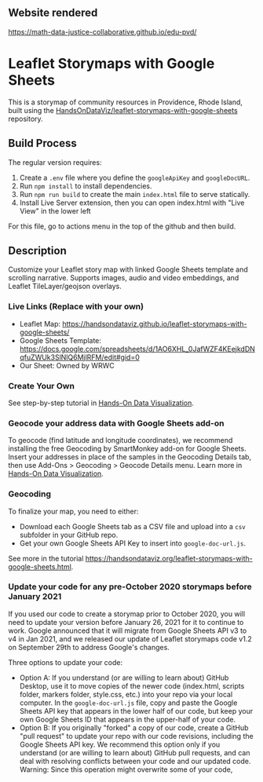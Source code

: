 ## Website rendered
https://math-data-justice-collaborative.github.io/edu-pvd/ 

# Leaflet Storymaps with Google Sheets

This is a storymap of community resources in Providence, Rhode Island, built using the [HandsOnDataViz/leaflet-storymaps-with-google-sheets](https://github.com/HandsOnDataViz/leaflet-storymaps-with-google-sheets) repository.

## Build Process

The regular version requires:
1. Create a `.env` file where you define the `googleApiKey` and `googleDocURL`.
2. Run `npm install` to install dependencies.
3. Run `npm run build` to create the main `index.html` file to serve statically.
4. Install Live Server extension, then you can open index.html with "Live View" in the lower left

For this file, go to actions menu in the top of the github and then build. 

## Description

Customize your Leaflet story map with linked Google Sheets template and scrolling narrative. Supports images, audio and video embeddings, and Leaflet TileLayer/geojson overlays.

### Live Links (Replace with your own)
- Leaflet Map: https://handsondataviz.github.io/leaflet-storymaps-with-google-sheets/
- Google Sheets Template: https://docs.google.com/spreadsheets/d/1AO6XHL_0JafWZF4KEejkdDNqfuZWUk3SlNlQ6MjlRFM/edit#gid=0
- Our Sheet: Owned by WRWC

### Create Your Own
See step-by-step tutorial in [Hands-On Data Visualization](https://HandsOnDataViz.org/leaflet-storymaps-with-google-sheets.html).

### Geocode your address data with Google Sheets add-on
To geocode (find latitude and longitude coordinates), we recommend installing the free Geocoding by SmartMonkey add-on for Google Sheets. Insert your addresses in place of the samples in the Geocoding Details tab, then use Add-Ons > Geocoding > Geocode Details menu. Learn more in [Hands-On Data Visualization](https://handsondataviz.org/geocode.html).

### Geocoding

To finalize your map, you need to either:
- Download each Google Sheets tab as a CSV file and upload into a `csv` subfolder in your GitHub repo.
- Get your own Google Sheets API Key to insert into `google-doc-url.js`.

See more in the tutorial https://handsondataviz.org/leaflet-storymaps-with-google-sheets.html.

### Update your code for any pre-October 2020 storymaps before January 2021

If you used our code to create a storymap prior to October 2020, you will need to update your version before January 26, 2021 for it to continue to work. Google announced that it will migrate from Google Sheets API v3 to v4 in Jan 2021, and we released our update of Leaflet storymaps code v1.2 on September 29th to address Google's changes.

Three options to update your code:
- Option A: If you understand (or are willing to learn about) GitHub Desktop, use it to move copies of the newer code (index.html, scripts folder, markers folder, style.css, etc.) into your repo via your local computer. In the `google-doc-url.js` file, copy and paste the Google Sheets API key that appears in the lower half of our code, but keep your own Google Sheets ID that appears in the upper-half of your code.
- Option B: If you originally "forked" a copy of our code, create a GitHub "pull request" to update your repo with our code revisions, including the Google Sheets API key. We recommend this option only if you understand (or are willing to learn about) GitHub pull requests, and can deal with resolving conflicts between your code and our updated code. Warning: Since this operation might overwrite some of your code,
